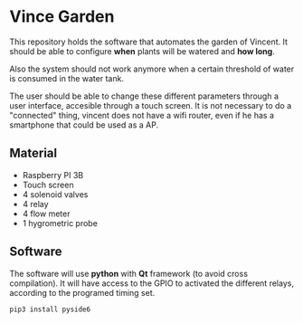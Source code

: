 # Vince Garden

This repository holds the software that automates the garden of Vincent. It should be able to configure **when** plants will be watered and **how long**.

Also the system should not work anymore when a certain threshold of water is consumed in the water tank.

The user should be able to change these different parameters through a user interface, accesible through a touch screen. It is not necessary to do a "connected" thing, vincent does not have a wifi router, even if he has a smartphone that could be used as a AP.

## Material

- Raspberry PI 3B
- Touch screen
- 4 solenoid valves
- 4 relay
- 4 flow meter
- 1 hygrometric probe

## Software

The software will use **python** with **Qt** framework (to avoid cross compilation). It will have access to the GPIO to activated the different relays, according to the programed timing set.

```
pip3 install pyside6
```

